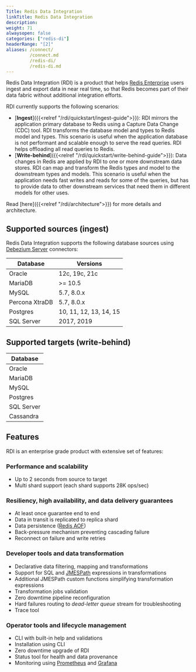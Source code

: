 ```yaml
---
Title: Redis Data Integration
linkTitle: Redis Data Integration
description:
weight: 71
alwaysopen: false
categories: ["redis-di"]
headerRange: "[2]"
aliases: /connect/
         /connect.md
         /redis-di/
         /redis-di.md
---
```


Redis Data Integration (RDI) is a product that helps [Redis Enterprise](https://redis.com/redis-enterprise-software/overview/) users ingest and export data in near real time,
so that Redis becomes part of their data fabric without additional integration efforts.

RDI currently supports the following scenarios:

- [**Ingest**]({{<relref "/rdi/quickstart/ingest-guide">}}): RDI mirrors the application primary database to Redis using a Capture Data Change (CDC) tool. RDI transforms the database model and types to Redis model and types. This scenario is useful when the application database is not performant and scalable enough to serve the read queries. RDI helps offloading all read queries to Redis.
- [**Write-behind**]({{<relref "/rdi/quickstart/write-behind-guide">}}): Data changes in Redis are applied by RDI to one or more downstream data stores. RDI can map and transform the Redis types and model to the downstream types and models. This scenario is useful when the application needs fast writes and reads for some of the queries, but has to provide data to other downstream services that need them in different models for other uses.

Read [here]({{<relref "/rdi/architecture">}}) for more details and architecture.

## Supported sources (ingest)

Redis Data Integration supports the following database sources using [Debezium Server](https://debezium.io/documentation/reference/stable/operations/debezium-server.html) connectors:

| Database       | Versions               |
| -------------- | ---------------------- |
| Oracle         | 12c, 19c, 21c          |
| MariaDB        | >= 10.5                |
| MySQL          | 5.7, 8.0.x             |
| Percona XtraDB | 5.7, 8.0.x             |
| Postgres       | 10, 11, 12, 13, 14, 15 |
| SQL Server     | 2017, 2019             |

## Supported targets (write-behind)

| Database   |
| ---------- |
| Oracle     |
| MariaDB    |
| MySQL      |
| Postgres   |
| SQL Server |
| Cassandra  |

## Features

RDI is an enterprise grade product with extensive set of features:

### Performance and scalability

- Up to 2 seconds from source to target
- Multi shard support (each shard supports 28K ops/sec)

### Resiliency, high availability, and data delivery guarantees

- At least once guarantee end to end
- Data in transit is replicated to replica shard
- Data persistence ([Redis AOF](https://redis.io/docs/management/persistence/))
- Back-pressure mechanism preventing cascading failure
- Reconnect on failure and write retries

### Developer tools and data transformation

- Declarative data filtering, mapping and transformations
- Support for SQL and [JMESPath](https://jmespath.org/) expressions in transformations
- Additional JMESPath custom functions simplifying transformation expressions
- Transformation jobs validation
- Zero downtime pipeline reconfiguration
- Hard failures routing to _dead-letter queue_ stream for troubleshooting
- Trace tool

### Operator tools and lifecycle management

- CLI with built-in help and validations
- Installation using CLI
- Zero downtime upgrade of RDI
- Status tool for health and data provenance
- Monitoring using [Prometheus](https://prometheus.io/) and [Grafana](https://grafana.com/)
